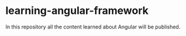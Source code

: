 # learning-angular-framework
In this repository all the content learned about Angular will be published.
